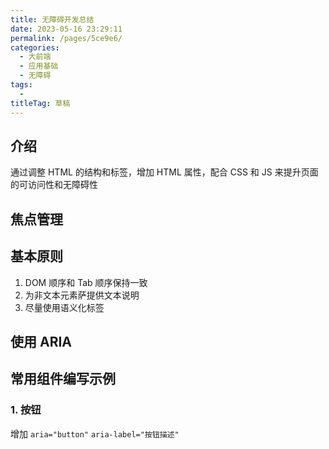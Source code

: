 ```yaml
---
title: 无障碍开发总结
date: 2023-05-16 23:29:11
permalink: /pages/5ce9e6/
categories: 
  - 大前端
  - 应用基础
  - 无障碍
tags: 
  - 
titleTag: 草稿
---
```

## 介绍

通过调整 HTML 的结构和标签，增加 HTML 属性，配合 CSS 和 JS 来提升页面的可访问性和无障碍性

## 焦点管理

## 基本原则

1. DOM 顺序和 Tab 顺序保持一致
2. 为非文本元素萨提供文本说明
3. 尽量使用语义化标签

## 使用 ARIA

## 常用组件编写示例

### 1. 按钮

增加 `aria="button"` `aria-label="按钮描述"`